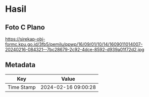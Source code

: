# Hasil

## Foto C Plano

https://sirekap-obj-formc.kpu.go.id/3fb5/pemilu/ppwp/16/09/01/10/14/1609011014007-20240216-084321--7bc28679-2c92-4dce-8592-d939a01f72d2.jpg


## Metadata

| Key        | Value               |
| ---------- | ------------------- |
| Time Stamp | 2024-02-16 09:00:28 |



